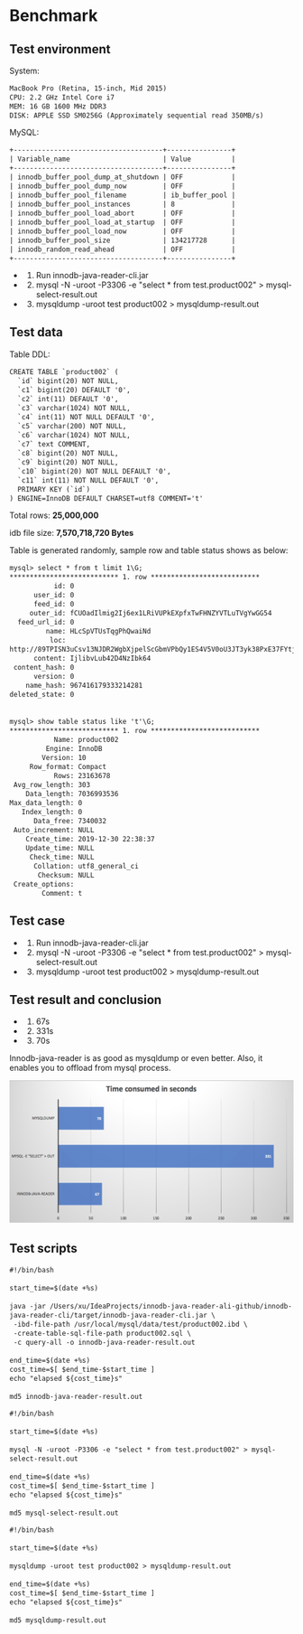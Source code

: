 # Benchmark

## Test environment

System:

```
MacBook Pro (Retina, 15-inch, Mid 2015)
CPU: 2.2 GHz Intel Core i7
MEM: 16 GB 1600 MHz DDR3
DISK: APPLE SSD SM0256G (Approximately sequential read 350MB/s)
```

MySQL:

```
+-------------------------------------+----------------+
| Variable_name                       | Value          |
+-------------------------------------+----------------+
| innodb_buffer_pool_dump_at_shutdown | OFF            |
| innodb_buffer_pool_dump_now         | OFF            |
| innodb_buffer_pool_filename         | ib_buffer_pool |
| innodb_buffer_pool_instances        | 8              |
| innodb_buffer_pool_load_abort       | OFF            |
| innodb_buffer_pool_load_at_startup  | OFF            |
| innodb_buffer_pool_load_now         | OFF            |
| innodb_buffer_pool_size             | 134217728      |
| innodb_random_read_ahead            | OFF            |
+-------------------------------------+----------------+
```

- 1) Run innodb-java-reader-cli.jar
- 2) mysql -N -uroot -P3306 -e "select * from test.product002" > mysql-select-result.out
- 3) mysqldump -uroot test product002 > mysqldump-result.out

## Test data

Table DDL:

```
CREATE TABLE `product002` (
  `id` bigint(20) NOT NULL,
  `c1` bigint(20) DEFAULT '0',
  `c2` int(11) DEFAULT '0',
  `c3` varchar(1024) NOT NULL,
  `c4` int(11) NOT NULL DEFAULT '0',
  `c5` varchar(200) NOT NULL,
  `c6` varchar(1024) NOT NULL,
  `c7` text COMMENT,
  `c8` bigint(20) NOT NULL,
  `c9` bigint(20) NOT NULL,
  `c10` bigint(20) NOT NULL DEFAULT '0',
  `c11` int(11) NOT NULL DEFAULT '0',
  PRIMARY KEY (`id`)
) ENGINE=InnoDB DEFAULT CHARSET=utf8 COMMENT='t'
```



Total rows: **25,000,000**

idb file size: **7,570,718,720 Bytes**

Table is generated randomly, sample row and table status shows as below:

```
mysql> select * from t limit 1\G;
*************************** 1. row ***************************
           id: 0
      user_id: 0
      feed_id: 0
     outer_id: fCUOadIlmig2Ij6ex1LRiVUPkEXpfxTwFHNZYVTLuTVgYwGG54
  feed_url_id: 0
         name: HLcSpVTUsTqgPhQwaiNd
          loc: http://89TPISN3uCsv13NJDR2WgbXjpelScGbmVPbQy1ES4V5V0oU3JT3yk38PxE37FYtjmfay5XwVuzTXkNJ9KkT1y5OBBCtzsbqmL8Yp
      content: IjlibvLub42D4NzIbk64
 content_hash: 0
      version: 0
    name_hash: 967416179333214281
deleted_state: 0


mysql> show table status like 't'\G;
*************************** 1. row ***************************
           Name: product002
         Engine: InnoDB
        Version: 10
     Row_format: Compact
           Rows: 23163678
 Avg_row_length: 303
    Data_length: 7036993536
Max_data_length: 0
   Index_length: 0
      Data_free: 7340032
 Auto_increment: NULL
    Create_time: 2019-12-30 22:38:37
    Update_time: NULL
     Check_time: NULL
      Collation: utf8_general_ci
       Checksum: NULL
 Create_options:
        Comment: t
```

## Test case

- 1) Run innodb-java-reader-cli.jar
- 2) mysql -N -uroot -P3306 -e "select * from test.product002" > mysql-select-result.out
- 3) mysqldump -uroot test product002 > mysqldump-result.out

## Test result and conclusion

- 1) 67s
- 2) 331s
- 3) 70s

Innodb-java-reader is as good as mysqldump or even better. Also, it enables you to offload from mysql process.

![](images/benchmark.png)

## Test scripts


```
#!/bin/bash

start_time=$(date +%s)

java -jar /Users/xu/IdeaProjects/innodb-java-reader-ali-github/innodb-java-reader-cli/target/innodb-java-reader-cli.jar \
 -ibd-file-path /usr/local/mysql/data/test/product002.ibd \
 -create-table-sql-file-path product002.sql \
 -c query-all -o innodb-java-reader-result.out

end_time=$(date +%s)
cost_time=$[ $end_time-$start_time ]
echo "elapsed ${cost_time}s"

md5 innodb-java-reader-result.out
```

```
#!/bin/bash

start_time=$(date +%s)

mysql -N -uroot -P3306 -e "select * from test.product002" > mysql-select-result.out

end_time=$(date +%s)
cost_time=$[ $end_time-$start_time ]
echo "elapsed ${cost_time}s"

md5 mysql-select-result.out
```

```
#!/bin/bash

start_time=$(date +%s)

mysqldump -uroot test product002 > mysqldump-result.out

end_time=$(date +%s)
cost_time=$[ $end_time-$start_time ]
echo "elapsed ${cost_time}s"

md5 mysqldump-result.out
```